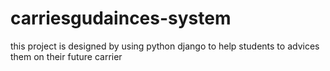 # carriesgudainces-system
this project is designed by using python django to help students to advices them on their future carrier
